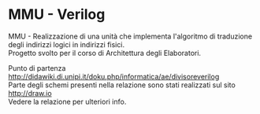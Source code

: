 # MMU - Verilog
MMU - Realizzazione di una unità che implementa l'algoritmo di traduzione degli indirizzi logici in indirizzi fisici.  
Progetto svolto per il corso di Architettura degli Elaboratori.  

Punto di partenza http://didawiki.di.unipi.it/doku.php/informatica/ae/divisoreverilog  
Parte degli schemi presenti nella relazione sono stati realizzati sul sito http://draw.io  
Vedere la relazione per ulteriori info.  

